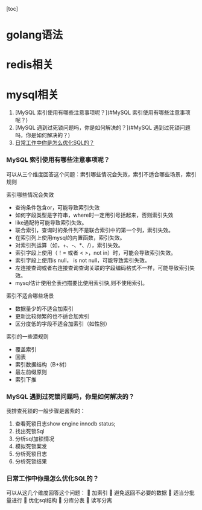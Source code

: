 [toc]



# golang语法



# redis相关



# mysql相关

1. [MySQL 索引使⽤有哪些注意事项呢？](#MySQL 索引使⽤有哪些注意事项呢？)
2. [MySQL 遇到过死锁问题吗，你是如何解决的？](#MySQL 遇到过死锁问题吗，你是如何解决的？)
3. [⽇常⼯作中你是怎么优化SQL的？](#⽇常⼯作中你是怎么优化SQL的？)



### MySQL 索引使⽤有哪些注意事项呢？

可以从三个维度回答这个问题：索引哪些情况会失效，索引不适合哪些场景，索引规则

索引哪些情况会失效

* 查询条件包含or，可能导致索引失效
* 如何字段类型是字符串，where时⼀定⽤引号括起来，否则索引失效
* like通配符可能导致索引失效。
* 联合索引，查询时的条件列不是联合索引中的第⼀个列，索引失效。
* 在索引列上使⽤mysql的内置函数，索引失效。
* 对索引列运算（如，+、-、*、/），索引失效。
* 索引字段上使⽤（！= 或者 < >，not in）时，可能会导致索引失效。
* 索引字段上使⽤is null， is not null，可能导致索引失效。
* 左连接查询或者右连接查询查询关联的字段编码格式不⼀样，可能导致索引失效。
* mysql估计使⽤全表扫描要⽐使⽤索引快,则不使⽤索引。

索引不适合哪些场景

* 数据量少的不适合加索引
* 更新⽐较频繁的也不适合加索引
* 区分度低的字段不适合加索引（如性别）

索引的⼀些潜规则

* 覆盖索引
* 回表
* 索引数据结构（B+树）
* 最左前缀原则
* 索引下推



### MySQL 遇到过死锁问题吗，你是如何解决的？

我排查死锁的⼀般步骤是酱紫的：

1. 查看死锁⽇志show engine innodb status;
2. 找出死锁Sql
3. 分析sql加锁情况
4. 模拟死锁案发
5. 分析死锁⽇志
6. 分析死锁结果



### ⽇常⼯作中你是怎么优化SQL的？

可以从这⼏个维度回答这个问题：
 加索引
 避免返回不必要的数据
 适当分批量进⾏
 优化sql结构
 分库分表
 读写分离